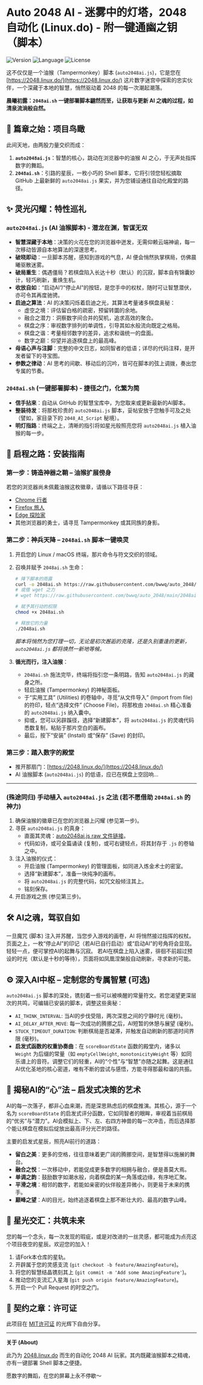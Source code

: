 # Auto 2048 AI - 迷雾中的灯塔，2048 自动化 (Linux.do) - 附一键通幽之钥（脚本）

![Version](https://img.shields.io/badge/version-auto--updated-blue)
![Language](https://img.shields.io/badge/language-JavaScript%20%7C%20Shell-brightgreen)
![License](https://img.shields.io/badge/license-MIT-green)

这不仅仅是一个油猴（Tampermonkey）脚本 (`auto2048ai.js`)，它是您在 [https://2048.linux.do/](https://2048.linux.do/) 这片数字迷宫中探索的忠实伙伴，一个深藏于本地的智慧，悄然驱动着 2048 的每一次潮起潮落。

**晨曦初露：`2048ai.sh` 一键部署脚本翩然而至，让获取与更新 AI 之魂的过程，如清泉流淌般自然。**

## 📝 篇章之始：项目鸟瞰

此间天地，由两股力量交织而成：

1.  **`auto2048ai.js`**：智慧的核心，跳动在浏览器中的油猴 AI 之心，于无声处指挥数字的舞蹈。
2.  **`2048ai.sh`**：引路的星辰，一枚小巧的 Shell 脚本，它将引领您轻松摘取 GitHub 上最新鲜的 `auto2048ai.js` 果实，并为您铺设通往自动化殿堂的路径。

## ✨ 灵光闪耀：特性巡礼

### `auto2048ai.js` (AI 油猴脚本) - 潜龙在渊，智谋无双
*   **智慧深藏于本地**：决策的火花在您的浏览器中迸发，无需仰赖云端神谕，每一次移动皆源自本地算法的深邃思考。
*   **破晓即动**：一旦脚本苏醒，感知到游戏的气息，AI 便会悄然执掌棋局，仿佛晨曦驱散迷雾。
*   **破局重生**：偶遇僵局？若棋盘陷入长达十秒（默认）的沉寂，脚本自有锦囊妙计，轻巧刷新，重焕生机。
*   **收放自如**：“启动AI”/“停止AI”的按钮，是您手中的权杖，随时可让智慧潜伏，亦可令其再度驰骋。
*   **启迪之算法**：AI 的决策闪烁着启迪之光，其算法考量诸多棋盘奥秘：
    *   虚空之境：评估留白格的疏密，预留转圜的余地。
    *   融合之潜力：洞察数字间合并的契机，追求高效的聚合。
    *   棋盘之序：审视数字排列的单调性，引导其如水般流向既定之格局。
    *   棋盘之谐：考量相邻数字的差异，追求和谐统一的盘面。
    *   数字之巅：仰望并追逐棋盘上的最高峰。
*   **母语心声与注脚**：完整的中文日志，如同智者的低语；详尽的代码注释，是开发者留下的寻宝图。
*   **参数之律动**：AI 思考的间歇、移动后的沉吟，皆可在脚本的弦上调拨，奏出您专属的节奏。

### `2048ai.sh` (一键部署脚本) - 捷径之门，化繁为简
*   **信手拈来**：自动从 GitHub 的智慧宝库中，为您取来或更新最新的AI脚本。
*   **整装待发**：将那枚珍贵的 `auto2048ai.js` 脚本，妥帖安放于您触手可及之处（譬如，家目录下的 `2048_AI_Script` 秘境）。
*   **明灯指路**：终端之上，清晰的指引将如星光般照亮您将 `auto2048ai.js` 植入油猴的每一步。

## 🚀 启程之路：安装指南

### 第一步：铸造神器之鞘 – 油猴扩展傍身

若您的浏览器尚未佩戴油猴这枚徽章，请循以下路径寻获：
*   [Chrome 行者](https://chrome.google.com/webstore/detail/tampermonkey/dhdgffkkebhmkfjojejmpbldmpobfkfo)
*   [Firefox 旅人](https://addons.mozilla.org/firefox/addon/tampermonkey/)
*   [Edge 探险家](https://microsoftedge.microsoft.com/addons/detail/tampermonkey/iikmkjmpaadaobahmlepeloendndfphd)
*   其他浏览器的勇士，请寻觅 Tampermonkey 或其同族的身影。

### 第二步：神兵天降 – `2048ai.sh` 脚本一键唤灵

1.  开启您的 Linux / macOS 终端，那片命令与符文交织的领域。
2.  召唤并赋予 `2048ai.sh` 生命：
    ```bash
    # 降下脚本的雨露
    curl -o 2048ai.sh https://raw.githubusercontent.com/bwwq/auto_2048/main/2048ai.sh
    # 或借 wget 之力
    # wget https://raw.githubusercontent.com/bwwq/auto_2048/main/2048ai.sh

    # 赋予其行动的权限
    chmod +x 2048ai.sh

    # 释放它的力量
    ./2048ai.sh
    ```
    *脚本将悄然为您打理一切，无论是初次邂逅的克隆，还是久别重逢的更新，`auto2048ai.js` 都将焕然一新地等候。*

3.  **循光而行，注入油猴**：
    *   `2048ai.sh` 施法完毕，终端将指引您一条明路，告知 `auto2048ai.js` 的藏身之所。
    *   轻启油猴 (Tampermonkey) 的神秘面板。
    *   于“实用工具” (Utilities) 的卷轴中，寻觅“从文件导入” (Import from file) 的符印，轻点“选择文件” (Choose File)，将那枚由 `2048ai.sh` 精心准备的 `auto2048ai.js` 纳入囊中。
    *   抑或，您可以另辟蹊径，选择“新建脚本”，将 `auto2048ai.js` 的灵魂代码悉数复制，粘贴于那片空白的画布。
    *   最后，按下“安装” (Install) 或“保存” (Save) 的封印。

### 第三步：踏入数字的殿堂

*   推开那扇门：[https://2048.linux.do/](https://2048.linux.do/)
*   AI 油猴脚本 (`auto2048ai.js`) 的低语，应已在棋盘上空回响...

---

### (殊途同归) 手动植入 `auto2048ai.js` 之法 (若不愿借助 `2048ai.sh` 的神力)

1.  确保油猴的徽章已在您的浏览器上闪耀 (参见第一步)。
2.  寻获 `auto2048ai.js` 的真身：
    *   直面其灵魂：[auto2048ai.js raw 文件链接](https://raw.githubusercontent.com/bwwq/auto_2048/main/auto2048ai.js)。
    *   代码如诗，或可全篇诵读 (复制)，或可右键轻点，将其封存于 `.js` 的卷轴之中。
3.  注入油猴的仪式：
    *   开启油猴 (Tampermonkey) 的管理面板，如同进入炼金术士的密室。
    *   选择“新建脚本”，准备一块纯净的画布。
    *   将 `auto2048ai.js` 的完整代码，如咒文般倾注其上。
    *   铭刻保存。
4.  开启游戏之旅 (参见第三步)。

## 🛠️ AI之魂，驾驭自如

一旦魔咒 (脚本) 注入并苏醒，当您步入游戏的画卷，AI 将悄然接过指挥的权杖。
页面之上，一枚“停止AI”的印记（若AI已自行启动）或“启动AI”的号角将会显现。轻轻一点，便可掌控AI的起舞与沉寂。
若AI在棋盘上陷入迷雾，徘徊不前超过预设的时光（默认是十秒的等待），页面将如凤凰涅槃般自动刷新，寻求新的可能。

## ⚙️ 深入AI中枢 – 定制您的专属智慧 (可选)

`auto2048ai.js` 脚本的深处，镌刻着一些可以被唤醒的常量符文。若您渴望更深层次的共鸣，可编辑已安装的脚本，调整这些奥秘：

*   `AI_THINK_INTERVAL`: 当AI的步伐受阻，两次深思之间的宁静时光 (毫秒)。
*   `AI_DELAY_AFTER_MOVE`: 每一次成功的腾挪之后，AI短暂的休憩与展望 (毫秒)。
*   `STUCK_TIMEOUT_DURATION`: 判断棋局是否凝滞，并触发自动刷新的那道时间界限 (毫秒)。
*   **启发式函数的权重协奏曲**：在 `scoreBoardState` 函数的殿堂内，诸多以 `Weight` 为后缀的常量（如 `emptyCellWeight`, `monotonicityWeight` 等）如同乐谱上的音符。调整它们的轻重，AI的“个性”与“智慧”亦随之起舞。这是通往AI优化圣地的核心密道，唯有不断的尝试与感悟，方能寻得那最和谐的共振。

## 🧠 揭秘AI的“心”法 – 启发式决策的艺术

AI的每一次落子，都非心血来潮，而是深思熟虑后的棋盘推演。其核心，源于一个名为 `scoreBoardState` 的启发式评分函数，它如同智者的眼眸，审视着当前棋局的“优劣”与“潜力”。AI会模拟上、下、左、右四方神兽的每一次冲击，而后选择那个能让棋盘在模拟后绽放出最高评分光芒的路径。

主要的启发式星辰，照亮AI前行的道路：

*   **留白之美**：更多的空格，往往意味着更广阔的腾挪空间，是智慧得以施展的舞台。
*   **融合之悦**：一次移动中，若能促成更多数字的相拥与融合，便是善莫大焉。
*   **单调之韵**：鼓励数字如潮水般，向着棋盘的某一角落或边缘，有序地汇聚。
*   **平滑之境**：相邻的数字，若能如亲密的伙伴般差异微小，则更易于未来的携手。
*   **巅峰之望**：AI的目光，始终追逐着棋盘上那不断壮大的、最高的数字山峰。

## 🤝 星光交汇：共筑未来

您的每一个念头，每一次发现的瑕疵，或是对改进的一丝灵感，都可能成为点亮这个项目夜空的星辰。欢迎您的加入！

1.  请Fork本仓库的星轨。
2.  开辟属于您的灵感支流 (`git checkout -b feature/AmazingFeature`)。
3.  将您的智慧结晶镌刻其上 (`git commit -m 'Add some AmazingFeature'`)。
4.  推动您的支流汇入星海 (`git push origin feature/AmazingFeature`)。
5.  开启一个 Pull Request 的时空之门。

## 📜 契约之章：许可证

此项目在 [MIT许可证](LICENSE) 的光辉下自由分享。

---

**关于 (About)**

此乃为 [2048.linux.do](https://2048.linux.do/) 而生的自动化 2048 AI 玩家。其内既藏油猴脚本之精魂，亦有一键部署 Shell 脚本之便捷。

愿数字的舞蹈，在您的屏幕上永不停歇～
